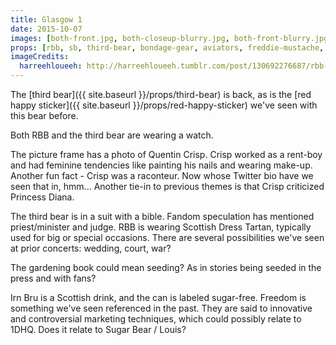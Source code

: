 ```yaml
---
title: Glasgow 1
date: 2015-10-07
images: [both-front.jpg, both-closeup-blurry.jpg, both-front-blurry.jpg, both-front-further-away.jpg, third-bear.jpg, stickers.jpg, quentin-crisp-closeup.jpg]
props: [rbb, sb, third-bear, bondage-gear, aviators, freddie-mustache, black-teddie-mercury-hat, green-happy-sticker, blue-tongue-sticker, watch, pipe, red-happy-sticker, studded-black-choker, suit, scottish-dress-tartan, bible, book, gardening, picture-frame, quentin-crisp, irn-bru, kilt]
imageCredits:
  harreehloueeh: http://harreehloueeh.tumblr.com/post/130692276687/rbb-tonight-omg-credit-if-you-use-it-thanks
---
```

The [third bear]({{ site.baseurl }}/props/third-bear) is back, as is the [red happy sticker]({{ site.baseurl }}/props/red-happy-sticker) we've seen with this bear before.

Both RBB and the third bear are wearing a watch.

The picture frame has a photo of Quentin Crisp. Crisp worked as a rent-boy and had feminine tendencies like painting his nails and wearing make-up. Another fun fact - Crisp was a raconteur. Now whose Twitter bio have we seen that in, hmm... Another tie-in to previous themes is that Crisp criticized Princess Diana.

The third bear is in a suit with a bible. Fandom speculation has mentioned priest/minister and judge. RBB is wearing Scottish Dress Tartan, typically used for big or special occasions. There are several possibilities we've seen at prior concerts: wedding, court, war?

The gardening book could mean seeding? As in stories being seeded in the press and with fans?

Irn Bru is a Scottish drink, and the can is labeled sugar-free. Freedom is something we've seen referenced in the past. They are said to innovative and controversial marketing techniques, which could possibly relate to 1DHQ. Does it relate to Sugar Bear / Louis?
